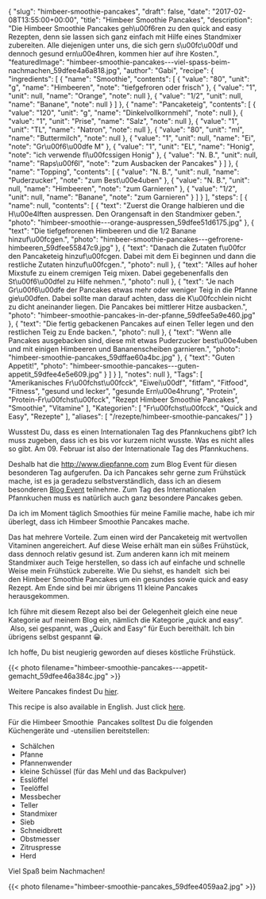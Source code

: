 {
    "slug": "himbeer-smoothie-pancakes",
    "draft": false,
    "date": "2017-02-08T13:55:00+00:00",
    "title": "Himbeer Smoothie Pancakes",
    "description": "Die Himbeer Smoothie Pancakes geh\u00f6ren zu den quick and easy Rezepten, denn sie lassen sich ganz einfach mit Hilfe eines Standmixer zubereiten. Alle diejenigen unter uns, die sich gern s\u00fc\u00df und dennoch gesund ern\u00e4hren, kommen hier auf ihre Kosten.",
    "featuredImage": "himbeer-smoothie-pancakes---viel-spass-beim-nachmachen_59dfee4a6a818.jpg",
    "author": "Gabi",
    "recipe": {
        "ingredients": [
            {
                "name": "Smoothie",
                "contents": [
                    {
                        "value": "80",
                        "unit": "g",
                        "name": "Himbeeren",
                        "note": "tiefgefroren oder frisch"
                    },
                    {
                        "value": "1",
                        "unit": null,
                        "name": "Orange",
                        "note": null
                    },
                    {
                        "value": "1\/2",
                        "unit": null,
                        "name": "Banane",
                        "note": null
                    }
                ]
            },
            {
                "name": "Pancaketeig",
                "contents": [
                    {
                        "value": "120",
                        "unit": "g",
                        "name": "Dinkelvollkornmehl",
                        "note": null
                    },
                    {
                        "value": "1",
                        "unit": "Prise",
                        "name": "Salz",
                        "note": null
                    },
                    {
                        "value": "1",
                        "unit": "TL",
                        "name": "Natron",
                        "note": null
                    },
                    {
                        "value": "80",
                        "unit": "ml",
                        "name": "Buttermilch",
                        "note": null
                    },
                    {
                        "value": "1",
                        "unit": null,
                        "name": "Ei",
                        "note": "Gr\u00f6\u00dfe M"
                    },
                    {
                        "value": "1",
                        "unit": "EL",
                        "name": "Honig",
                        "note": "ich verwende fl\u00fcssigen Honig"
                    },
                    {
                        "value": "N. B.",
                        "unit": null,
                        "name": "Raps\u00f6l",
                        "note": "zum Ausbacken der Pancakes"
                    }
                ]
            },
            {
                "name": "Topping",
                "contents": [
                    {
                        "value": "N. B.",
                        "unit": null,
                        "name": "Puderzucker",
                        "note": "zum Best\u00e4uben"
                    },
                    {
                        "value": "N. B.",
                        "unit": null,
                        "name": "Himbeeren",
                        "note": "zum Garnieren"
                    },
                    {
                        "value": "1\/2",
                        "unit": null,
                        "name": "Banane",
                        "note": "zum Garnieren"
                    }
                ]
            }
        ],
        "steps": [
            {
                "name": null,
                "contents": [
                    {
                        "text": "Zuerst die Orange halbieren und die H\u00e4lften auspressen. Den Orangensaft in den Standmixer geben.",
                        "photo": "himbeer-smoothie---orange-auspressen_59dfee51d6175.jpg"
                    },
                    {
                        "text": "Die tiefgefrorenen Himbeeren und die 1\/2 Banane hinzuf\u00fcgen.",
                        "photo": "himbeer-smoothie-pancakes---gefrorene-himbeeren_59dfee55847c9.jpg"
                    },
                    {
                        "text": "Danach die Zutaten f\u00fcr den Pancaketeig hinzuf\u00fcgen. Dabei mit dem Ei beginnen und dann die restliche Zutaten hinzuf\u00fcgen.",
                        "photo": null
                    },
                    {
                        "text": "Alles auf hoher Mixstufe zu einem cremigen Teig mixen. Dabei gegebenenfalls den St\u00f6\u00dfel zu Hilfe nehmen.",
                        "photo": null
                    },
                    {
                        "text": "Je nach Gr\u00f6\u00dfe der Pancakes etwas mehr oder weniger Teig in die Pfanne gie\u00dfen. Dabei sollte man darauf achten, dass die K\u00fcchlein nicht zu dicht aneinander liegen. Die Pancakes bei mittlerer Hitze ausbacken.",
                        "photo": "himbeer-smoothie-pancakes-in-der-pfanne_59dfee5a9e460.jpg"
                    },
                    {
                        "text": "Die fertig gebackenen Pancakes auf einen Teller legen und den restlichen Teig zu Ende backen.",
                        "photo": null
                    },
                    {
                        "text": "Wenn alle Pancakes ausgebacken sind, diese mit etwas Puderzucker best\u00e4uben und mit einigen Himbeeren und Bananenscheiben garnieren.",
                        "photo": "himbeer-smoothie-pancakes_59dffae60a4bc.jpg"
                    },
                    {
                        "text": "Guten Appetit!",
                        "photo": "himbeer-smoothie-pancakes---guten-appetit_59dfee4e5e609.jpg"
                    }
                ]
            }
        ],
        "notes": null
    },
    "Tags": [
        "Amerikanisches Fr\u00fchst\u00fcck",
        "Eiwei\u00df",
        "fitfam",
        "Fitfood",
        "Fitness",
        "gesund und lecker",
        "gesunde Ern\u00e4hrung",
        "Protein",
        "Protein-Fr\u00fchst\u00fcck",
        "Rezept Himbeer Smoothie Pancakes",
        "Smoothie",
        "Vitamine"
    ],
    "Kategorien": [
        "Fr\u00fchst\u00fcck",
        "Quick and Easy",
        "Rezepte"
    ],
    "aliases": [
        "\/rezepte\/himbeer-smoothie-pancakes\/"
    ]
}

Wusstest Du, dass es einen Internationalen Tag des Pfannkuchens gibt? Ich muss zugeben, dass ich es bis vor kurzem nicht wusste. Was es nicht alles so gibt. Am 09. Februar ist also der Internationale Tag des Pfannkuchens.

Deshalb hat die <http://www.diepfanne.com> zum Blog Event für diesen besonderen Tag aufgerufen. Da ich Pancakes sehr gerne zum Frühstück mache, ist es ja geradezu selbstverständlich, dass ich an diesem besonderen [Blog Event][1] teilnehme. Zum Tag des Internationalen Pfannkuchen muss es natürlich auch ganz besondere Pancakes geben.

Da ich im Moment täglich Smoothies für meine Familie mache, habe ich mir überlegt, dass ich Himbeer Smoothie Pancakes mache.

Das hat mehrere Vorteile. Zum einen wird der Pancaketeig mit wertvollen Vitaminen angereichert. Auf diese Weise erhält man ein süßes Frühstück, dass dennoch relativ gesund ist. Zum anderen kann ich mit meinem Standmixer auch Teige herstellen, so dass ich auf einfache und schnelle Weise mein Frühstück zubereite. Wie Du siehst, es handelt  sich bei den Himbeer Smoothie Pancakes um ein gesundes sowie quick and easy Rezept. Am Ende sind bei mir übrigens 11 kleine Pancakes herausgekommen.

Ich führe mit diesem Rezept also bei der Gelegenheit gleich eine neue Kategorie auf meinem Blog ein, nämlich die Kategorie &#8222;quick and easy&#8220;.  Also, sei gespannt, was &#8222;Quick and Easy&#8220; für Euch bereithält. Ich bin übrigens selbst gespannt &#x1f600;.

Ich hoffe, Du bist neugierig geworden auf dieses köstliche Frühstück.

{{< photo filename="himbeer-smoothie-pancakes---appetit-gemacht_59dfee46a384c.jpg" >}}

Weitere Pancakes findest Du <a href="https://kochfokus.de/?s=pancakes">hier</a>.

This recipe is also available in English. Just click <a href="https://deliciouslygabi.com/recipe/easy-peasy-healthy-raspberry-smoothie-pancakes/">here</a>.

Für die Himbeer Smoothie  Pancakes solltest Du die folgenden Küchengeräte und -utensilien bereitstellen:


- Schälchen
- Pfanne
- Pfannenwender
- kleine Schüssel (für das Mehl und das Backpulver)
- Esslöffel
- Teelöffel
- Messbecher
- Teller
- Standmixer
- Sieb
- Schneidbrett
- Obstmesser
- Zitruspresse
- Herd

Viel Spaß beim Nachmachen!

{{< photo filename="himbeer-smoothie-pancakes_59dfee4059aa2.jpg" >}}

 [1]: https://www.diepfanne.com/blog/blog-event-mit-gewinnspiel-zum-internationalen-tag-des-pfannkuchens
